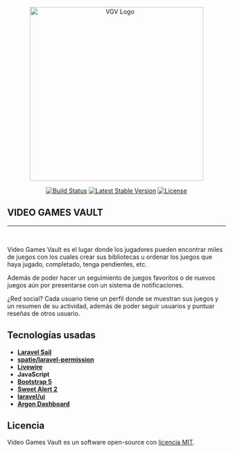 <p align="center"><a href="https://laravel.com" target="_blank"><img src="storage/app/public/img/logos/VGV.svg" width="400" alt="VGV Logo"></a></p>

<p align="center">
<a href="https://github.com/laravel/framework/actions"><img src="https://github.com/laravel/framework/workflows/tests/badge.svg" alt="Build Status"></a>
<a href="https://packagist.org/packages/laravel/framework"><img src="https://img.shields.io/packagist/v/laravel/framework" alt="Latest Stable Version"></a>
<a href="https://packagist.org/packages/laravel/framework"><img src="https://img.shields.io/packagist/l/laravel/framework" alt="License"></a>
</p>

## VIDEO GAMES VAULT
---

<br />

Video Games Vault es el lugar donde los jugadores pueden encontrar miles de juegos con los cuales crear sus bibliotecas u ordenar los juegos que haya jugado, completado, tenga pendientes, etc.

Además de poder hacer un seguimiento de juegos favoritos o de nuevos juegos aún por presentarse con un sistema de notificaciones.

¿Red social? Cada usuario tiene un perfil donde se muestran sus juegos y un resumen de su actividad, además de poder seguir usuarios y puntuar reseñas de otros usuario.

## Tecnologías usadas

- **[Laravel Sail](https://laravel.com/docs/10.x/sail)**
- **[spatie/laravel-permission](https://spatie.be/docs/laravel-permission/v5/introduction)**
- **[Livewire](https://laravel-livewire.com/)**
- **JavaScript**
- **[Bootstrap 5](https://getbootstrap.com/)**
- **[Sweet Alert 2](https://sweetalert2.github.io/)**
- **[laravel/ui](https://packagist.org/packages/laravel/ui)**
- **[Argon Dashboard](https://www.creative-tim.com/product/argon-dashboard-laravel)**


## Licencia

Video Games Vault es un software open-source con [licencia MIT](https://opensource.org/licenses/MIT).
